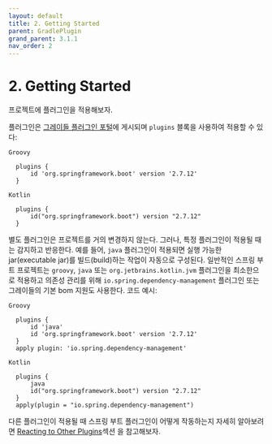 ```yaml
---
layout: default
title: 2. Getting Started
parent: GradlePlugin
grand_parent: 3.1.1
nav_order: 2
---
```


# 2. Getting Started

 프로젝트에 플러그인을 적용해보자. 
 
 플러그인은 [그레이들 플러그인 포털](https://plugins.gradle.org/plugin/org.springframework.boot)에 게시되며 `plugins` 블록을 사용하여 적용할 수 있다:

`Groovy`
```
  plugins {
      id 'org.springframework.boot' version '2.7.12'
  }
```

`Kotlin`
```
  plugins {
      id("org.springframework.boot") version "2.7.12"
  }
```
별도 플러그인은 프로젝트를 거의 변경하지 않는다. 그러나, 특정 플러그인이 적용될 때는 감지하고 반응한다. 예를 들어, `java` 플러그인이 적용되면 실행 가능한 jar(executable jar)를 빌드(build)하는 작업이 자동으로 구성된다. 일반적인 스프링 부트 프로젝트는 `groovy`, `java` 또는 `org.jetbrains.kotlin.jvm` 플러그인을 최소한으로 적용하고 의존성 관리를 위해 `io.spring.dependency-management` 플러그인 또는 그레이들의 기본 bom 지원도 사용한다. 코드 예시:

`Groovy`
```
  plugins {
      id 'java'
      id 'org.springframework.boot' version '2.7.12'
  }
  apply plugin: 'io.spring.dependency-management'
```

`Kotlin`
```
  plugins {
      java
      id("org.springframework.boot") version "2.7.12"
  }
  apply(plugin = "io.spring.dependency-management")
```
다른 플러그인이 적용될 때 스프링 부트 플러그인이 어떻게 작동하는지 자세히 알아보려면 [Reacting to Other Plugins](https://docs.spring.io/spring-boot/docs/2.7.12/gradle-plugin/reference/htmlsingle/#reacting-to-other-plugins)섹션 을 참고해보자.